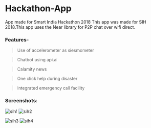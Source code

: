 # Hackathon-App
App made for Smart India Hackathon 2018
This app was made for SIH 2018.This app uses the Near library for P2P chat over wifi direct.


### Features-
>Use of accelerometer as siesmometer

>Chatbot using api.ai

>Calamity news 

>One click help during disaster

>Integrated emergency call facility


### Screenshots:

![sih1](https://user-images.githubusercontent.com/29502161/43195455-c03b6b42-9022-11e8-9b63-405eb3bde7cf.jpeg)
![sih2](https://user-images.githubusercontent.com/29502161/43195456-c0b1493e-9022-11e8-8c07-b31d7d9da9d9.jpeg)


![sih3](https://user-images.githubusercontent.com/29502161/43195457-c0f66398-9022-11e8-8584-4c1b98a89db5.jpeg)
![sih4](https://user-images.githubusercontent.com/29502161/43195460-c161847a-9022-11e8-9f92-4a28a1707bf5.jpeg)

